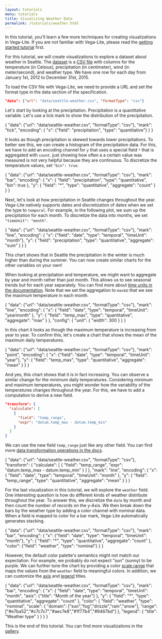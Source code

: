 ```yaml
---
layout: tutorials
menu: tutorials
title: Visualizing Weather Data
permalink: /tutorials/weather.html
---
```


In this tutorial, you'll learn a few more techniques for creating visualizations in Vega-Lite. If you are not familiar with Vega-Lite, please read the [getting started tutorial](/tutorials/getting_started.html) first.

For this tutorial, we will create visualizations to explore a dataset about weather in Seattle. The [dataset](/data/seattle-weather.csv) is a [CSV file](https://en.wikipedia.org/wiki/Comma-separated_values) with columns for the temperature (in Celsius), precipitation (in centimeter), wind (in meter/second), and weather type. We have one row for each day from January 1st, 2012 to December 31st, 2015.

To load the CSV file with Vega-Lite, we need to provide a URL and set the format type in the data section of the specification.

```json
"data": {"url": "data/seattle-weather.csv", "formatType": "csv"}
```

Let's start by looking at the precipitation. Precipitation is a quantitative variable.  Let's use a tick mark to show the distribution of the precipitation.

<div class="vl-example">
{
  "data": {"url": "data/seattle-weather.csv", "formatType": "csv"},
  "mark": "tick",
  "encoding": {
    "x": {"field": "precipitation", "type": "quantitative"}
  }
}
</div>

It looks as though precipitation is skewed towards lower precipitations. To better see this, we can create a histogram of the precipitation data. For this, we have to add an encoding channel for `y` that uses a special field `*` that is aggregated with `count`. just showing how often a a certain value was measured is not very helpful because they are continuous. To discretize the temperature values, set `"bin": true`.

<div class="vl-example">
{
  "data": {"url": "data/seattle-weather.csv", "formatType": "csv"},
  "mark": "bar",
  "encoding": {
    "x": {
      "field": "precipitation",
      "type": "quantitative",
      "bin": true
      },
    "y": {
      "field": "*",
      "type": "quantitative",
      "aggregate": "count"
    }
  }
}
</div>

Next, let's look at how precipitation in Seattle changes throughout the year. Vega-Lite natively supports dates and discretization of dates when we set the type to `temporal`. For example, in the following plot, we sum up the precipitation for each month. To discretize the data into months, we set `"timeUnit": "month"`.

<div class="vl-example">
{
  "data": {"url": "data/seattle-weather.csv", "formatType": "csv"},
  "mark": "line",
  "encoding": {
    "x": {"field": "date", "type": "temporal", "timeUnit": "month"},
    "y": {
      "field": "precipitation",
      "type": "quantitative",
      "aggregate": "sum"
    }
  }
}
</div>

This chart shows that in Seattle the precipitation in the winter  is much higher than during the summer. You can now create similar charts for the other variables on your own!

When looking at precipitation and temperature, we might want to aggregate by year and month rather than just month. This allows us to see seasonal trends but for each year separately. You can find more about [time units in the documentation]({{site.baseurl}}/docs/timeUnit.html). Note that we set the aggregation to `max`so that we see the maximum temperature in each month.

<div class="vl-example">
{
  "data": {"url": "data/seattle-weather.csv", "formatType": "csv"},
  "mark": "line",
  "encoding": {
    "x": {
      "field": "date",
      "type": "temporal",
      "timeUnit": "yearmonth"
    },
    "y": {
      "field": "temp_max",
      "type": "quantitative",
      "aggregate": "max"
    }
  },
  "config": {
    "unit": { "width": 300 }
  }
}
</div>

In this chart it looks as though the maximum temperature is increasing from year to year. To confirm this, let's create a chart that shows the mean of the maximum daily temperatures.

<div class="vl-example">
{
  "data": {"url": "data/seattle-weather.csv", "formatType": "csv"},
  "mark": "point",
  "encoding": {
    "x": {"field": "date", "type": "temporal", "timeUnit": "year"},
    "y": {
      "field": "temp_max",
      "type": "quantitative",
      "aggregate": "mean"
    }
  }
}
</div>

And yes, this chart shows that it is in fact increasing. You can observe a similar change for the minimum daily temperatures. Considering minimum and maximum temperatures, you might wonder how the variability of the temperatures changes throughout the year. For this, we have to add a computation to derive a new field.

```json
"transform": {
  "calculate": [
    {
      "field": "temp_range",
      "expr": "datum.temp_max - datum.temp_min"
    }
  ]
}
```

We can use the new field `temp_range` just like any other field. You can find more [data transformation operations in the docs]({{site.baseurl}}/docs/transform.html).

<div class="vl-example">
{
  "data": {"url": "data/seattle-weather.csv", "formatType": "csv"},
  "transform": {
    "calculate": [
      {
        "field": "temp_range",
        "expr": "datum.temp_max - datum.temp_min"
      }
    ]
  },
  "mark": "line",
  "encoding": {
    "x": {
      "field": "date",
      "type": "temporal",
      "timeUnit": "month"
    },
    "y": {
      "field": "temp_range",
      "type": "quantitative",
      "aggregate": "mean"
    }
  }
}
</div>

For the last visualization in this tutorial, we will explore the `weather` field. One interesting question is how do different kinds of weather distribute throughout the year.  To answer this, we discretize the `date` by month and then count the number of records on the y-Axis. We then break down the bars by the weather type by adding a color channel with nominal data.  When a field is mapped to color for a bar mark, Vega-Lite automatically generates stacking.  
<!-- TODO: link to stacking config once we finish moving it -->

<div class="vl-example">
{
  "data": {"url": "data/seattle-weather.csv", "formatType": "csv"},
  "mark": "bar",
  "encoding": {
    "x": {"field": "date", "type": "temporal", "timeUnit": "month"},
    "y": {
      "field": "*",
      "type": "quantitative",
      "aggregate": "count"
    },
    "color": {"field": "weather", "type": "nominal"}
  }
}
</div>

However, the default color palette's semantics might not match our expectation.  For example, we probably do not expect "sun" (sunny) to be purple.  We can further tune the chart by  providing a color [scale range](../docs/scale.html#range) that maps the values from the `weather` field to meaningful colors.  In addition, we can customize the [axis](../docs/axis.html) and [legend](../docs/legend.html) titles.  

<div class="vl-example">
{
  "data": {"url": "data/seattle-weather.csv", "formatType": "csv"},
  "mark": "bar",
  "encoding": {
    "x": {
      "field": "date",
      "type": "temporal",
      "timeUnit": "month",
      "axis": {"title": "Month of the year"}
    },
    "y": {
      "field": "*",
      "type": "quantitative",
      "aggregate": "count"
    },
    "color": {
      "field": "weather",
      "type": "nominal",
      "scale": {
        "domain": ["sun","fog","drizzle","rain","snow"],
        "range": ["#e7ba52","#c7c7c7","#aec7e8","#1f77b4","#9467bd"]
      },
      "legend": {
        "title": "Weather type"
      }
    }
  }
}
</div>

This is the end of this tutorial. You can find more visualizations in the [gallery]({{site.baseurl}}/gallery.html).
